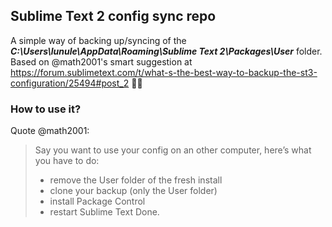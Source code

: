 ## Sublime Text 2 config sync repo

A simple way of backing up/syncing of the __*C:\Users\lunule\AppData\Roaming\Sublime Text 2\Packages\User*__ folder. 
Based on @math2001's smart suggestion at https://forum.sublimetext.com/t/what-s-the-best-way-to-backup-the-st3-configuration/25494#post_2 🙇‍♂️

### How to use it?

Quote @math2001: 

> Say you want to use your config on an other computer, here’s what you have to do:
>
> - remove the User folder of the fresh install
> - clone your backup (only the User folder)
> - install Package Control
> - restart Sublime Text
> Done.
